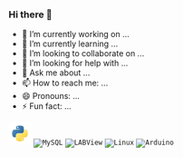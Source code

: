 ### Hi there 👋
- 🔭 I’m currently working on ...
- 🌱 I’m currently learning ...
- 👯 I’m looking to collaborate on ...
- 🤔 I’m looking for help with ...
- 💬 Ask me about ...
- 📫 How to reach me: ...
- 😄 Pronouns: ...
- ⚡ Fun fact: ...

<code><img height="40" src="https://raw.githubusercontent.com/github/explore/80688e429a7d4ef2fca1e82350fe8e3517d3494d/topics/python/python.png" alt="Python"></code>
<code><img height="40" src="https://cdn.jsdelivr.net/gh/devicons/devicon/icons/mysql/mysql-original-wordmark.svg" alt="MySQL"></code>
<code><img height="40" src="https://cdn.jsdelivr.net/gh/devicons/devicon/icons/labview/labview-original-wordmark.svg" alt="LABView" /></code>
<code><img height="40" src="https://cdn.jsdelivr.net/gh/devicons/devicon/icons/linux/linux-original.svg" alt="Linux" /></code>
<code><img height="40" src="https://cdn.jsdelivr.net/gh/devicons/devicon/icons/arduino/arduino-original-wordmark.svg" alt="Arduino" /></code>


